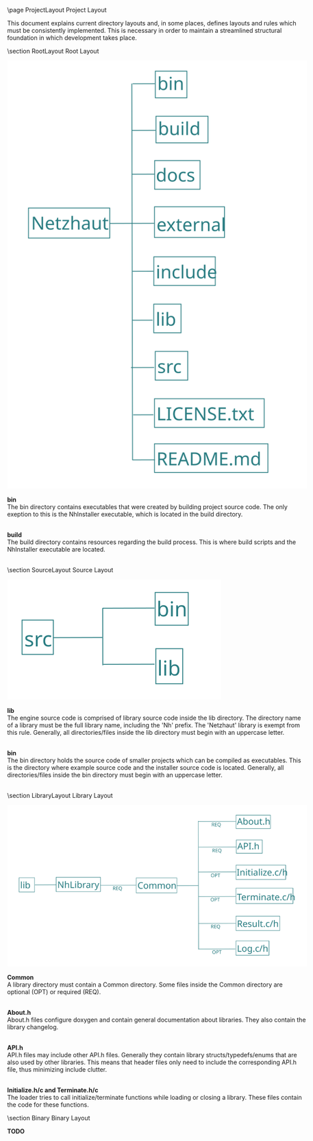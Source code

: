 \page ProjectLayout Project Layout

<div style="width:700px;">

This document explains current directory layouts and, in some places, defines layouts and rules which must be consistently implemented. This is necessary in order to maintain a streamlined structural foundation in which development takes place.

\section RootLayout Root Layout 

<img alt="Root Layout" src="../Architecture/RootLayout.svg"/>

**bin**  
The bin directory contains executables that were created by building project source code. The only exeption to this is the NhInstaller executable, which is located in the build directory.  
<br>

**build**   
The build directory contains resources regarding the build process. This is where build scripts and the NhInstaller executable are located.   
<br>

\section SourceLayout Source Layout 

<img alt="Source Layout" src="../Architecture/SourceLayout.svg"/>

**lib**   
The engine source code is comprised of library source code inside the lib directory. The directory name of a library must be the full library name, including the 'Nh' prefix. The 'Netzhaut' library is exempt from this rule. Generally, all directories/files inside the lib directory must begin with an uppercase letter.   
<br>

**bin**  
The bin directory holds the source code of smaller projects which can be compiled as executables. This is the directory where example source code and the installer source code is located. Generally, all directories/files inside the bin directory must begin with an uppercase letter.  
<br>

\section LibraryLayout Library Layout 

<img alt="Library Layout" src="../Architecture/LibraryLayout.svg"/>

**Common**  
A library directory must contain a Common directory. Some files inside the Common directory are optional (OPT) or required (REQ).   
<br>

**About.h**  
About.h files configure doxygen and contain general documentation about libraries. They also contain the library changelog.  
<br>

**API.h**  
API.h files may include other API.h files. Generally they contain library structs/typedefs/enums that are also used by other libraries. This means that header files only need to include the corresponding API.h file, thus minimizing include clutter.  
<br>

**Initialize.h/c and Terminate.h/c**   
The loader tries to call initialize/terminate functions while loading or closing a library. These files contain the code for these functions.  

\section Binary Binary Layout 

**TODO**  

</div>
